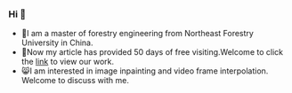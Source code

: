 ### Hi 👋

- 🧐I am a master of forestry engineering from Northeast Forestry University in China. 
- 📃Now my article has provided 50 days of free visiting.Welcome to click the [link](https://www.sciencedirect.com/science/article/abs/pii/S0097849321001928) to view our work.
- 😸I am interested in image inpainting and video frame interpolation. Welcome to discuss with me.

